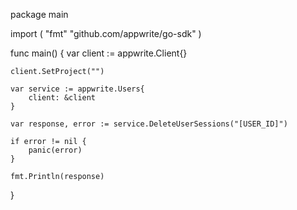 package main

import (
    "fmt"
    "github.com/appwrite/go-sdk"
)

func main() {
    var client := appwrite.Client{}

    client.SetProject("")

    var service := appwrite.Users{
        client: &client
    }

    var response, error := service.DeleteUserSessions("[USER_ID]")

    if error != nil {
        panic(error)
    }

    fmt.Println(response)
}